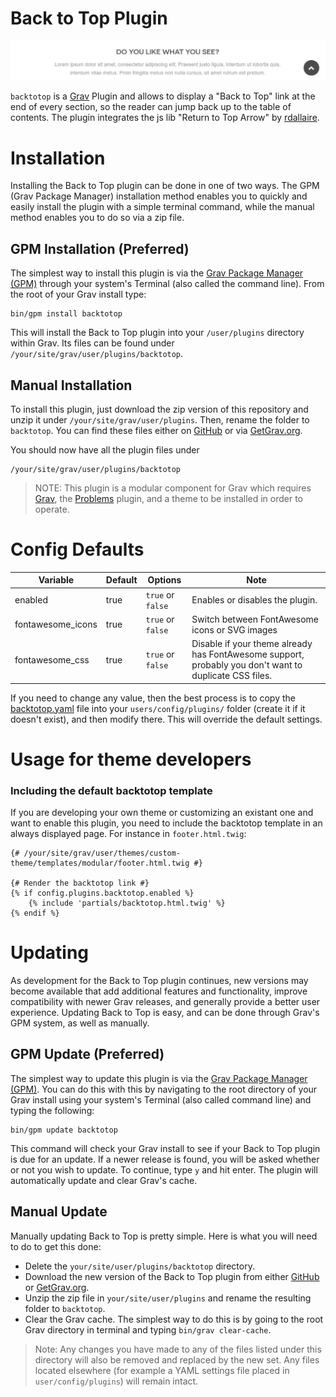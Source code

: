 # Back to Top Plugin

![GPM Installation](assets/readme_1.png)

`backtotop` is a [Grav](http://github.com/getgrav/grav) Plugin and allows to display a "Back to Top" link at the end of every section, so the reader can jump back up to the table of contents. The plugin integrates the js lib "Return to Top Arrow" by [rdallaire](https://codepen.io/rdallaire/pen/apoyx).

# Installation

Installing the Back to Top plugin can be done in one of two ways. The GPM (Grav Package Manager) installation method enables you to quickly and easily install the plugin with a simple terminal command, while the manual method enables you to do so via a zip file.

## GPM Installation (Preferred)

The simplest way to install this plugin is via the [Grav Package Manager (GPM)](http://learn.getgrav.org/advanced/grav-gpm) through your system's Terminal (also called the command line).  From the root of your Grav install type:

    bin/gpm install backtotop

This will install the Back to Top plugin into your `/user/plugins` directory within Grav. Its files can be found under `/your/site/grav/user/plugins/backtotop`.

## Manual Installation

To install this plugin, just download the zip version of this repository and unzip it under `/your/site/grav/user/plugins`. Then, rename the folder to `backtotop`. You can find these files either on [GitHub](https://github.com/marcosegato/grav-plugin-backtotop) or via [GetGrav.org](http://getgrav.org/downloads/plugins#extras).

You should now have all the plugin files under

    /your/site/grav/user/plugins/backtotop

> NOTE: This plugin is a modular component for Grav which requires [Grav](http://github.com/getgrav/grav), the [Problems](https://github.com/getgrav/grav-plugin-problems) plugin, and a theme to be installed in order to operate.

# Config Defaults

| Variable | Default | Options | Note |
|----------|---------|-------------------------------------------------|------------------------------------------------------------------------------|
| enabled | true | `true` or `false` | Enables or disables the plugin. |
| fontawesome_icons | true | `true` or `false` | Switch between FontAwesome icons or SVG images |
| fontawesome_css | true | `true` or `false` | Disable if your theme already has FontAwesome support, probably you don't want to duplicate CSS files. |

If you need to change any value, then the best process is to copy the [backtotop.yaml](backtotop.yaml) file into your `users/config/plugins/` folder (create it if it doesn't exist), and then modify there. This will override the default settings.

# Usage for theme developers

### Including the default backtotop template

If you are developing your own theme or customizing an existant one and want to enable this plugin, you need to include the backtotop template in an always displayed page. For instance in `footer.html.twig`:

```twig
{# /your/site/grav/user/themes/custom-theme/templates/modular/footer.html.twig #}

{# Render the backtotop link #}
{% if config.plugins.backtotop.enabled %}
    {% include 'partials/backtotop.html.twig' %}
{% endif %}
```

# Updating

As development for the Back to Top plugin continues, new versions may become available that add additional features and functionality, improve compatibility with newer Grav releases, and generally provide a better user experience. Updating Back to Top is easy, and can be done through Grav's GPM system, as well as manually.

## GPM Update (Preferred)

The simplest way to update this plugin is via the [Grav Package Manager (GPM)](http://learn.getgrav.org/advanced/grav-gpm). You can do this with this by navigating to the root directory of your Grav install using your system's Terminal (also called command line) and typing the following:

    bin/gpm update backtotop

This command will check your Grav install to see if your Back to Top plugin is due for an update. If a newer release is found, you will be asked whether or not you wish to update. To continue, type `y` and hit enter. The plugin will automatically update and clear Grav's cache.

## Manual Update

Manually updating Back to Top is pretty simple. Here is what you will need to do to get this done:

* Delete the `your/site/user/plugins/backtotop` directory.
* Download the new version of the Back to Top plugin from either [GitHub](https://github.com/marcosegato/grav-plugin-backtotop) or [GetGrav.org](http://getgrav.org/downloads/plugins#extras).
* Unzip the zip file in `your/site/user/plugins` and rename the resulting folder to `backtotop`.
* Clear the Grav cache. The simplest way to do this is by going to the root Grav directory in terminal and typing `bin/grav clear-cache`.

> Note: Any changes you have made to any of the files listed under this directory will also be removed and replaced by the new set. Any files located elsewhere (for example a YAML settings file placed in `user/config/plugins`) will remain intact.
